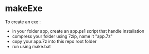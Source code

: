 # makeExe

To create an exe :
  - in your folder app, create an app.ps1 script that handle installation
  - compress your folder using 7zip, name it "app.7z"
  - copy your app.7z into this repo root folder
  - run using make.bat
